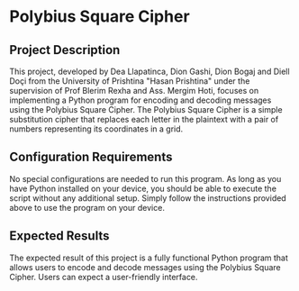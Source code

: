 # Polybius Square Cipher

## Project Description

This project, developed by Dea Llapatinca, Dion Gashi, Dion Bogaj and Diell Doçi from the University of Prishtina "Hasan Prishtina" under the supervision of Prof Blerim Rexha and Ass. Mergim Hoti, focuses on implementing a Python program for encoding and decoding messages using the Polybius Square Cipher. The Polybius Square Cipher is a simple substitution cipher that replaces each letter in the plaintext with a pair of numbers representing its coordinates in a grid.


## Configuration Requirements

No special configurations are needed to run this program. As long as you have Python installed on your device, you should be able to execute the script without any additional setup. Simply follow the instructions provided above to use the program on your device.

## Expected Results

The expected result of this project is a fully functional Python program that allows users to encode and decode messages using the Polybius Square Cipher. Users can expect a user-friendly interface.

